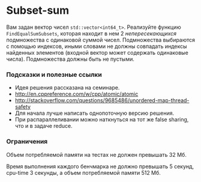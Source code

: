 # Subset-sum

Вам задан вектор чисел `std::vector<int64_t>`. Реализуйте функцию `FindEqualSumSubsets`, которая находит в нем
2 _непересекающихся_ подмножества с одинаковой суммой чисел. Подмножества выбираются с помощью индексов, иными словами
не должны совпадать индексы найденных элементов (входной вектор может содержать одинаковые числа). Подмножества должны быть
не пустыми.

### Подсказки и полезные ссылки
* Идея решения рассказана на семинаре.
* http://en.cppreference.com/w/cpp/atomic/atomic
* http://stackoverflow.com/questions/9685486/unordered-map-thread-safety
* Для начала лучше написать однопоточную версию решения.
* При распараллеливании можно наткнуться на тот же false sharing, что и в задаче reduce.

### Ограничения
Объем потребляемой памяти на тестах не должен превышать 32 Мб.

Время выполнения каждого бенчмарка не должно превышать 5 секунд, cpu-time 3 секунды, а объем потребляемой памяти 512 Мб.
